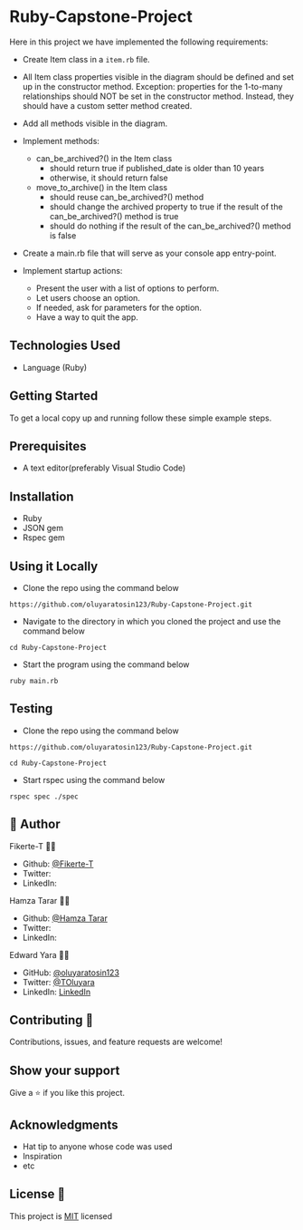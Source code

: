 # Ruby-Capstone-Project

Here in this project we have implemented the following requirements:

- Create Item class in a `item.rb` file.

- All Item class properties visible in the diagram should be defined and set up in the constructor method. Exception: properties for the 1-to-many relationships should NOT be set in the constructor method. Instead, they should have a custom setter method created.

- Add all methods visible in the diagram.

- Implement methods:
  - can_be_archived?() in the Item class
    - should return true if published_date is older than 10 years
    - otherwise, it should return false
  - move_to_archive() in the Item class
    - should reuse can_be_archived?() method
    - should change the archived property to true if the result of the can_be_archived?() method is true
    - should do nothing if the result of the can_be_archived?() method is false

- Create a main.rb file that will serve as your console app entry-point.
- Implement startup actions:
  - Present the user with a list of options to perform.
  - Let users choose an option.
  - If needed, ask for parameters for the option.
  - Have a way to quit the app.

## Technologies Used

* Language (Ruby)

## Getting Started

To get a local copy up and running follow these simple example steps.

## Prerequisites
* A text editor(preferably Visual Studio Code)

## Installation
* Ruby
* JSON gem
* Rspec gem

## Using it Locally

* Clone the repo using the command below

```
https://github.com/oluyaratosin123/Ruby-Capstone-Project.git

```

* Navigate to the directory in which you cloned the project and use the command below

```
cd Ruby-Capstone-Project
```

* Start the program using the command below
```
ruby main.rb
```

## Testing

* Clone the repo using the command below

```
https://github.com/oluyaratosin123/Ruby-Capstone-Project.git
```

```
cd Ruby-Capstone-Project
```

* Start rspec using the command below
```
rspec spec ./spec
```

## 👤 Author 
Fikerte-T :student: 
* Github: [@Fikerte-T](https://github.com/Fikerte-T)
* Twitter: []()
* LinkedIn: []()

Hamza Tarar :student: 
* Github: [@Hamza Tarar](https://github.com/Lockless404)
* Twitter: []()
* LinkedIn: []()

Edward Yara :student: 
- GitHub: [@oluyaratosin123](https://github.com/oluyaratosin123)
- Twitter: [@TOluyara](https://twitter.com/TOluyara)
- LinkedIn: [LinkedIn](https://www.linkedin.com/in/edward-oluyara/)

## Contributing :handshake:
Contributions, issues, and feature requests are welcome!

## Show your support
Give a 	:star: if you like this project.

## Acknowledgments
* Hat tip to anyone whose code was used
* Inspiration
* etc

## License :memo:
This project is [MIT](https://github.com/microverseinc/readme-template/blob/master/MIT.md) licensed
